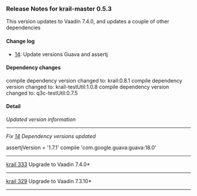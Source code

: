 ### Release Notes for krail-master 0.5.3

This version updates to Vaadin 7.4.0, and updates a couple of other dependencies

#### Change log

-   [14](https://github.com/davidsowerby/krail-master/issues/14): Update versions Guava and assertj


#### Dependency changes

   compile dependency version changed to: krail:0.8.1
   compile dependency version changed to: krail-testUtil:1.0.8
   compile dependency version changed to: q3c-testUtil:0.7.5

#### Detail

*Updated version information*


---
*Fix [14](https://github.com/davidsowerby/krail-master/issues/14) Dependency versions updated*

assertjVersion = '1.7.1'    compile 'com.google.guava:guava:18.0'


---
[krail 333](https://github.com/*davidsowerby/krail/issues/333) Upgrade to Vaadin 7.4.0*


---
[krail 329](https://github.com/*davidsowerby/krail/issues/329) Upgrade to Vaadin 7.3.10*


---
